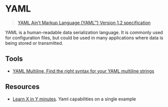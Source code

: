 # YAML

> [YAML Ain’t Markup Language (YAML™) Version 1.2 specification](https://yaml.org/spec/1.2/spec.html)

YAML is a human-readable data serialization language. It is commonly used for configuration files, but could be used in many applications where data is being stored or transmitted.

## Tools

- [YAML Multiline, Find the right syntax for your YAML multiline strings](https://yaml-multiline.info/)

## Resources

- [Learn X in Y minutes](https://learnxinyminutes.com/docs/yaml/). Yaml capabilities on a single example
